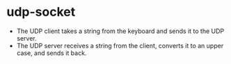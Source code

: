 # udp-socket
- The UDP client takes a string from the keyboard and sends it to the UDP server.
- The UDP server receives a string from the client, converts it to an upper case, and sends it back.
